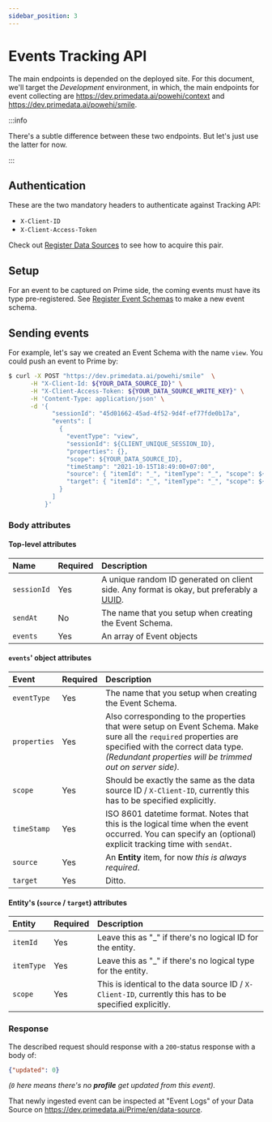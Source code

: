 ```yaml
---
sidebar_position: 3
---
```


# Events Tracking API

The main endpoints is depended on the deployed site. For this document, we'll target the *Development* environment,
in which, the main endpoints for event collecting are https://dev.primedata.ai/powehi/context and https://dev.primedata.ai/powehi/smile.

:::info

There's a subtle difference between these two endpoints. But let's just use the latter for now.

:::


## Authentication

These are the two mandatory headers to authenticate against Tracking API:

- `X-Client-ID`
- `X-Client-Access-Token`

Check out [Register Data Sources](/docs/setup/creating-data-sources) to see how to acquire this pair.

## Setup

For an event to be captured on Prime side, the coming events must have its type pre-registered. See [Register Event Schemas](/docs/setup/creating-event-schema) to make a new event schema.

## Sending events


For example, let's say we created an Event Schema with the name `view`. You could push an event to Prime by:

```bash
$ curl -X POST "https://dev.primedata.ai/powehi/smile"  \
      -H "X-Client-Id: ${YOUR_DATA_SOURCE_ID}" \
      -H "X-Client-Access-Token: ${YOUR_DATA_SOURCE_WRITE_KEY}" \
      -H 'Content-Type: application/json' \
      -d '{
            "sessionId": "45d01662-45ad-4f52-9d4f-ef77fde0b17a",
            "events": [
              {
                "eventType": "view",
                "sessionId": ${CLIENT_UNIQUE_SESSION_ID},
                "properties": {},
                "scope": ${YOUR_DATA_SOURCE_ID},
                "timeStamp": "2021-10-15T18:49:00+07:00",
                "source": { "itemId": "_", "itemType": "_", "scope": ${YOUR_DATA_SOURCE_WRITE_KEY} },
                "target": { "itemId": "_", "itemType": "_", "scope": ${YOUR_DATA_SOURCE_WRITE_KEY} }
              }
            ]
          }'
```

### Body attributes

#### Top-level attributes

| Name        | Required | Description                                                                                                                              |
|:------------|:---------|:-----------------------------------------------------------------------------------------------------------------------------------------|
| `sessionId` | Yes      | A unique random ID generated on client side. Any format is okay, but preferably a [UUID](https://datatracker.ietf.org/doc/html/rfc4122). |
| `sendAt`    | No       | The name that you setup when creating the Event Schema.                                                                                  |
| `events`    | Yes      | An array of Event objects                                                                                                                |

#### `events`' object attributes

| Event        | Required | Description                                                                                                                                                                                                          |
|:-------------|----------|:---------------------------------------------------------------------------------------------------------------------------------------------------------------------------------------------------------------------|
| `eventType`  | Yes      | The name that you setup when creating the Event Schema.                                                                                                                                                              |
| `properties` | Yes      | Also corresponding to the properties that were setup on Event Schema. Make sure all the `required` properties are specified with the correct data type. _(Redundant properties will be trimmed out on server side)._ |
| `scope`      | Yes      | Should be exactly the same as the data source ID / `X-Client-ID`, currently this has to be specified explicitly.                                                                                                      |
| `timeStamp`  | Yes      | ISO 8601 datetime format. Notes that this is the logical time when the event occurred. You can specify an (optional) explicit tracking time with `sendAt`.                                                           |
| `source`     | Yes      | An **Entity** item, for now _this is always required_.                                                                                                                                                               |
| `target`     | Yes      | Ditto.                                                                                                                                                                                                               |

#### Entity's (`source` / `target`) attributes

| Entity     | Required | Description                                                                                             |
|:-----------|----------|:--------------------------------------------------------------------------------------------------------|
| `itemId`   | Yes      | Leave this as "\_" if there's no logical ID for the entity.                                             |
| `itemType` | Yes      | Leave this as "\_" if there's no logical type for the entity.                                           |
| `scope`    | Yes      | This is identical to the data source ID / `X-Client-ID`, currently this has to be specified explicitly. |


### Response

The described request should response with a `200`-status response with a body of:
```json
{"updated": 0}
````

_(`0` here means there's no **profile** get updated from this event)._

That newly ingested event can be inspected at "Event Logs" of your Data Source on https://dev.primedata.ai/Prime/en/data-source.